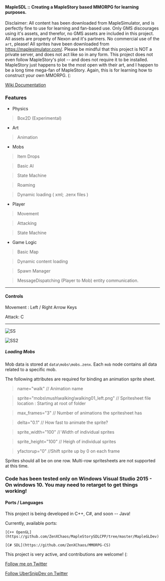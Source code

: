 #### MapleSDL :: Creating a MapleStory based MMORPG for learning purposes.

Disclaimer: All content has been downloaded from MapleSimulator, and is perfectly fine to use for learning and fan-based use. Only GMS discourages using it's assets, and therefor, no GMS assets are included in this project. All assets are property of Nexon and it's partners. No commercial use of the `art`, please! All sprites have been downloaded from https://maplesimulator.com/. Please be mindful that this project is NOT a private server, and does not act like so in any form. This project does not even follow MapleStory's plot -- and does not require it to be installed. MapleStory just happens to be the most open with their art, and I happen to be a long time mega-fan of MapleStory. Again, this is for learning how to construct your own MMORPG. (:

[Wiki Documentation](https://github.com/ZenXChaos/MapleStorySDLCPP/wiki)

### Features

* Physics
 
> Box2D (Experimental)

* Art

> Animation

* Mobs

> Item Drops

> Basic AI

> State Machine

> Roaming

> Dynamic loading ( xml; .zenx files )

* Player

> Movement

> Attacking

> State Machine

* Game Logic

> Basic Map

> Dynamic content loading

> Spawn Manager

> MessageDispatching (Player to Mob) entity communication.

---

#### Controls

Movement : Left / Right Arrow Keys

Attack: C

---

![SS](https://raw.githubusercontent.com/ZenXChaos/MapleStorySDLCPP/master/SS.gif)

![SS2](https://raw.githubusercontent.com/ZenXChaos/MapleStorySDLCPP/master/SS2.gif)

##### Loading Mobs

Mob data is stored at `data\mobs\mobs.zenx`. Each `mob` node contains all data related to a specific mob.

The following attributes are required for binding an animation sprite sheet.

> name="walk" // Animation name

> sprite="mobs\mush\walking\walking01_left.png" // Spritesheet file location : Starting at root of folder

> max_frames="3" // Number of animations the spritesheet has

> delta="0.1" // How fast to animate the sprite?

> sprite_width="100" // Width of individual sprites

> sprite_height="100" // Heigh of individual sprites

> yfactorup="0" //Shift sprite up by 0 on each frame

Sprites should all be on one row. Multi-row spritesheets are not supported at this time.


### Code has been tested only on Windows Visual Studio 2015 - On windows 10. You may need to retarget to get things working!

#### Ports / Languages

This project is being developed in C++, C#, and soon -- Java!

Currently, available ports:
    
    [C++ OpenGL](https://github.com/ZenXChaos/MapleStorySDLCPP/tree/master/MapleGLDev)
    
    [C# SDL](https://github.com/ZenXChaos/MMORPG-CS)

This project is very active, and contributions are welcome! (:

[Follow me on Twitter](https://twitter.com/ZenXChaos)

[Follow UberSnipDev on Twitter](https://twitter.com/UberSnipDev)